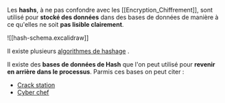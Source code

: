 Les **hashs**, à ne pas confondre avec les [[Encryption_Chiffrement]], sont utilisé pour **stocké des données** dans des bases de données de manière à ce qu'elles ne soit **pas lisible clairement**.

![[hash-schema.excalidraw]]

Il existe plusieurs [algorithmes de hashage](https://assiste.com/Algorithme_de_hachage.html) .

Il existe des **bases de données de Hash** que l'on peut utilisé pour **revenir en arrière dans le processus**.
Parmis ces bases on peut citer :
- [Crack station](https://crackstation.net/)
- [Cyber chef](https://gchq.github.io/CyberChef/)
